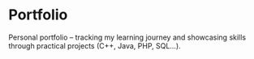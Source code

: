 # Portfolio
Personal portfolio – tracking my learning journey and showcasing skills through practical projects (C++, Java, PHP, SQL…).
